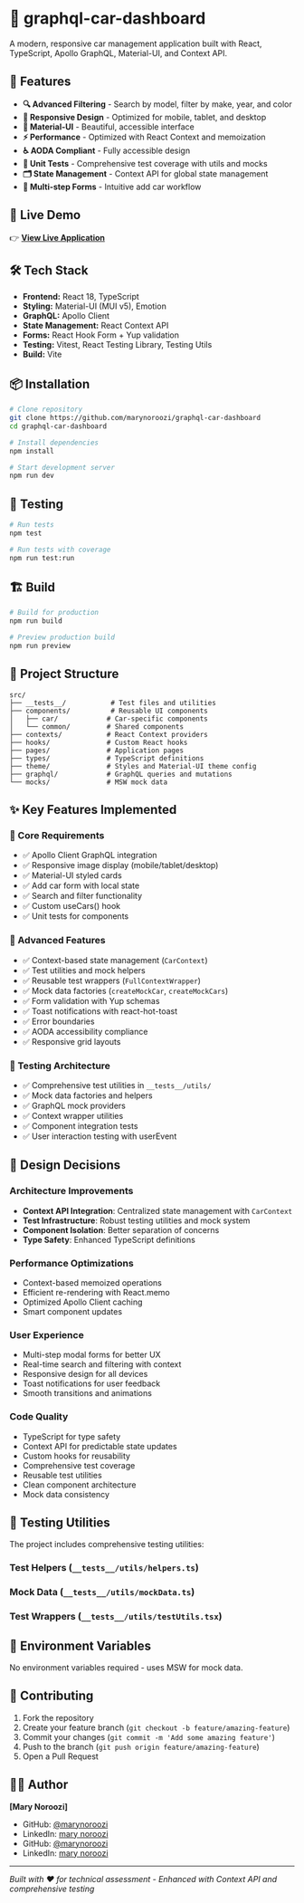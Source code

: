 # 🚗 graphql-car-dashboard

A modern, responsive car management application built with React, TypeScript, Apollo GraphQL, Material-UI, and Context API.

## 🌟 Features

- **🔍 Advanced Filtering** - Search by model, filter by make, year, and color
- **📱 Responsive Design** - Optimized for mobile, tablet, and desktop
- **🎨 Material-UI** - Beautiful, accessible interface
- **⚡ Performance** - Optimized with React Context and memoization
- **♿ AODA Compliant** - Fully accessible design
- **🧪 Unit Tests** - Comprehensive test coverage with utils and mocks
- **🗂️ State Management** - Context API for global state management
- **🎯 Multi-step Forms** - Intuitive add car workflow

## 🚀 Live Demo

👉 **[View Live Application](https://codesandbox.io/p/github/marynoroozi/graphql-car-dashboard/main?import=true)**

## 🛠️ Tech Stack

- **Frontend:** React 18, TypeScript
- **Styling:** Material-UI (MUI v5), Emotion
- **GraphQL:** Apollo Client
- **State Management:** React Context API
- **Forms:** React Hook Form + Yup validation
- **Testing:** Vitest, React Testing Library, Testing Utils
- **Build:** Vite

## 📦 Installation

```bash
# Clone repository
git clone https://github.com/marynoroozi/graphql-car-dashboard
cd graphql-car-dashboard

# Install dependencies
npm install

# Start development server
npm run dev
```

## 🧪 Testing

```bash
# Run tests
npm test

# Run tests with coverage
npm run test:run

```

## 🏗️ Build

```bash
# Build for production
npm run build

# Preview production build
npm run preview
```

## 📁 Project Structure

```
src/
├── __tests__/           # Test files and utilities
├── components/          # Reusable UI components
│   ├── car/            # Car-specific components
│   └── common/         # Shared components
├── contexts/           # React Context providers
├── hooks/              # Custom React hooks
├── pages/              # Application pages
├── types/              # TypeScript definitions
├── theme/              # Styles and Material-UI theme config
├── graphql/            # GraphQL queries and mutations
└── mocks/              # MSW mock data
```

## ✨ Key Features Implemented

### 🎯 Core Requirements
- ✅ Apollo Client GraphQL integration
- ✅ Responsive image display (mobile/tablet/desktop)
- ✅ Material-UI styled cards
- ✅ Add car form with local state
- ✅ Search and filter functionality
- ✅ Custom useCars() hook
- ✅ Unit tests for components

### 🚀 Advanced Features
- ✅ Context-based state management (`CarContext`)
- ✅ Test utilities and mock helpers
- ✅ Reusable test wrappers (`FullContextWrapper`)
- ✅ Mock data factories (`createMockCar`, `createMockCars`)
- ✅ Form validation with Yup schemas
- ✅ Toast notifications with react-hot-toast
- ✅ Error boundaries
- ✅ AODA accessibility compliance
- ✅ Responsive grid layouts

### 🧪 Testing Architecture
- ✅ Comprehensive test utilities in `__tests__/utils/`
- ✅ Mock data factories and helpers
- ✅ GraphQL mock providers
- ✅ Context wrapper utilities
- ✅ Component integration tests
- ✅ User interaction testing with userEvent

## 🎨 Design Decisions

### Architecture Improvements
- **Context API Integration**: Centralized state management with `CarContext`
- **Test Infrastructure**: Robust testing utilities and mock system
- **Component Isolation**: Better separation of concerns
- **Type Safety**: Enhanced TypeScript definitions

### Performance Optimizations
- Context-based memoized operations
- Efficient re-rendering with React.memo
- Optimized Apollo Client caching
- Smart component updates

### User Experience
- Multi-step modal forms for better UX
- Real-time search and filtering with context
- Responsive design for all devices
- Toast notifications for user feedback
- Smooth transitions and animations

### Code Quality
- TypeScript for type safety
- Context API for predictable state updates
- Custom hooks for reusability
- Comprehensive test coverage
- Reusable test utilities
- Clean component architecture
- Mock data consistency

## 🔧 Testing Utilities

The project includes comprehensive testing utilities:

### Test Helpers (`__tests__/utils/helpers.ts`)

### Mock Data (`__tests__/utils/mockData.ts`)

### Test Wrappers (`__tests__/utils/testUtils.tsx`)


## 🚦 Environment Variables

No environment variables required - uses MSW for mock data.

## 🤝 Contributing

1. Fork the repository
2. Create your feature branch (`git checkout -b feature/amazing-feature`)
3. Commit your changes (`git commit -m 'Add some amazing feature'`)
4. Push to the branch (`git push origin feature/amazing-feature`)
5. Open a Pull Request

## 👨‍💻 Author

**[Mary Noroozi]**
- GitHub: [@marynoroozi](https://github.com/marynoroozi)
- LinkedIn: [mary noroozi](https://www.linkedin.com/in/maryam-noroozi-/)
- GitHub: [@marynoroozi](https://github.com/marynoroozi)
- LinkedIn: [mary noroozi](https://www.linkedin.com/in/maryam-noroozi-/)

---

*Built with ❤️ for technical assessment - Enhanced with Context API and comprehensive testing*